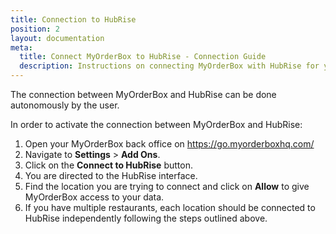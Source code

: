 ```yaml
---
title: Connection to HubRise
position: 2
layout: documentation
meta:
  title: Connect MyOrderBox to HubRise - Connection Guide
  description: Instructions on connecting MyOrderBox with HubRise for your EPOS to work with other apps as a cohesive whole. Connect apps and synchronise your data.
---
```


The connection between MyOrderBox and HubRise can be done autonomously by the user.

In order to activate the connection between MyOrderBox and HubRise:

1. Open your MyOrderBox back office on https://go.myorderboxhq.com/
1. Navigate to **Settings** > **Add Ons**.
1. Click on the **Connect to HubRise** button.
1. You are directed to the HubRise interface.
1. Find the location you are trying to connect and click on **Allow** to give MyOrderBox access to your data.
1. If you have multiple restaurants, each location should be connected to HubRise independently following the steps outlined above.